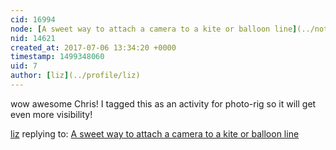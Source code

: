 ```yaml
---
cid: 16994
node: [A sweet way to attach a camera to a kite or balloon line](../notes/cfastie/07-05-2017/a-sweet-way-to-attach-a-camera-to-a-kite-or-balloon-line)
nid: 14621
created_at: 2017-07-06 13:34:20 +0000
timestamp: 1499348060
uid: 7
author: [liz](../profile/liz)
---
```


wow awesome Chris! I tagged this as an activity for photo-rig so it will get even more visibility!

[liz](../profile/liz) replying to: [A sweet way to attach a camera to a kite or balloon line](../notes/cfastie/07-05-2017/a-sweet-way-to-attach-a-camera-to-a-kite-or-balloon-line)

